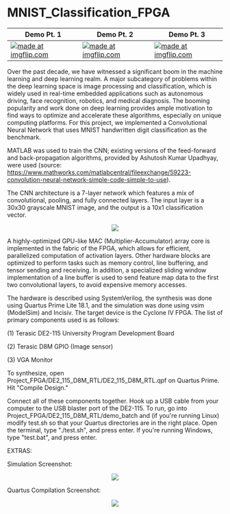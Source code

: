 # MNIST_Classification_FPGA



| Demo Pt. 1 | Demo Pt. 2 | Demo Pt. 3 |
| ---------- | ---------- | ---------- |
| <a href="https://imgflip.com/gif/3m1jlr"><img src="https://i.imgflip.com/3m1jlr.gif" title="made at imgflip.com"/></a> | <a href="https://imgflip.com/gif/3m1kcb"><img src="https://i.imgflip.com/3m1kcb.gif" title="made at imgflip.com"/></a> | <a href="https://imgflip.com/gif/3m1l4s"><img src="https://i.imgflip.com/3m1l4s.gif" title="made at imgflip.com"/></a> |

Over the past decade, we have witnessed a significant boom in the machine learning and deep learning realm. A major subcategory of problems within the deep learning space is image processing and classification, which is widely used in real-time embedded applications such as autonomous driving, face recognition, robotics, and medical diagnosis. The booming popularity and work done on deep learning provides ample motivation to find ways to optimize and accelerate these algorithms, especially on unique computing platforms. For this project, we implemented a Convolutional Neural Network that uses MNIST handwritten digit classification as the benchmark. 

MATLAB was used to train the CNN; existing versions of the feed-forward and back-propagation algorithms, provided by Ashutosh Kumar Upadhyay, were used (source: https://www.mathworks.com/matlabcentral/fileexchange/59223-convolution-neural-network-simple-code-simple-to-use). 

The CNN architecture is a 7-layer network which features a mix of convolutional, pooling, and fully connected layers. The input layer is a 30x30 grayscale MNIST image, and the output is a 10x1 classification vector.

<p align="center">
  <img src="https://github.com/grant4001/MNIST_Classification_FPGA/blob/master/images/flow.png">
</p>

A highly-optimized GPU-like MAC (Multiplier-Accumulator) array core is implemented in the fabric of the FPGA, which allows for efficient, parallelized computation of activation layers. Other hardware blocks are optimized to perform tasks such as memory control, line buffering, and tensor sending and receiving. In addition, a specialized sliding window implementation of a line buffer is used to send feature map data to the first two convolutional layers, to avoid expensive memory accesses.

The hardware is described using SystemVerilog, the synthesis was done using Quartus Prime Lite 18.1, and the simulation was done using vsim (ModelSim) and Incisiv. The target device is the Cyclone IV FPGA. The list of primary components used is as follows:

(1) Terasic DE2-115 University Program Development Board

(2) Terasic D8M GPIO (Image sensor)

(3) VGA Monitor

To synthesize, open Project_FPGA/DE2_115_D8M_RTL/DE2_115_D8M_RTL.qpf on Quartus Prime. Hit "Compile Design."

Connect all of these components together. Hook up a USB cable from your computer to the USB blaster port of the DE2-115. To run, go into Project_FPGA/DE2_115_D8M_RTL/demo_batch and (if you're running Linux) modify test.sh so that your Quartus directories are in the right place. Open the terminal, type "./test.sh", and press enter. If you're running Windows, type "test.bat", and press enter.



EXTRAS:

Simulation Screenshot:
<p align="center">
  <img src="https://github.com/grant4001/MNIST_Classification_FPGA/blob/master/images/SimulationScreenCap.png">
</p>

Quartus Compilation Screenshot:
<p align="center">
  <img src="https://github.com/grant4001/MNIST_Classification_FPGA/blob/master/images/quartus_syn.png">
</p>




